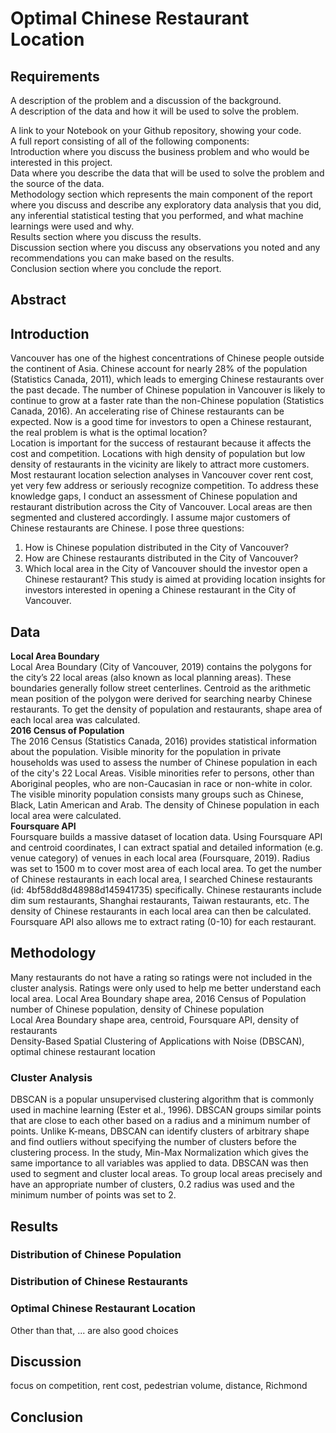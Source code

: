 # Optimal Chinese Restaurant Location
## Requirements
A description of the problem and a discussion of the background.    
A description of the data and how it will be used to solve the problem.    

A link to your Notebook on your Github repository, showing your code.   
A full report consisting of all of the following components:    
Introduction where you discuss the business problem and who would be interested in this project.    
Data where you describe the data that will be used to solve the problem and the source of the data.   
Methodology section which represents the main component of the report where you discuss and describe any exploratory data analysis that you did, any inferential statistical testing that you performed, and what machine learnings were used and why.    
Results section where you discuss the results.    
Discussion section where you discuss any observations you noted and any recommendations you can make based on the results.    
Conclusion section where you conclude the report.   
## Abstract

## Introduction
Vancouver has one of the highest concentrations of Chinese people outside the continent of Asia. Chinese account for nearly 28% of the population (Statistics Canada, 2011), which leads to emerging Chinese restaurants over the past decade. The number of Chinese population in Vancouver is likely to continue to grow at a faster rate than the non-Chinese population (Statistics Canada, 2016). An accelerating rise of Chinese restaurants can be expected. Now is a good time for investors to open a Chinese restaurant, the real problem is what is the optimal location?  
Location is important for the success of restaurant because it affects the cost and competition. Locations with high density of population but low density of restaurants in the vicinity are likely to attract more customers. Most restaurant location selection analyses in Vancouver cover rent cost, yet very few address or seriously recognize competition. To address these knowledge gaps, I conduct an assessment of Chinese population and restaurant distribution across the City of Vancouver. Local areas are then segmented and clustered accordingly. I assume major customers of Chinese restaurants are Chinese. I pose three questions:
1. How is Chinese population distributed in the City of Vancouver?
2. How are Chinese restaurants distributed in the City of Vancouver?
3. Which local area in the City of Vancouver should the investor open a Chinese restaurant? 
This study is aimed at providing location insights for investors interested in opening a Chinese restaurant in the City of Vancouver.   
 
## Data
**Local Area Boundary**  
Local Area Boundary (City of Vancouver, 2019) contains the polygons for the city’s 22 local areas (also known as local planning areas). These boundaries generally follow street centerlines. Centroid as the arithmetic mean position of the polygon were derived for searching nearby Chinese restaurants. To get the density of population and restaurants, shape area of each local area was calculated.   
**2016 Census of Population**  
The 2016 Census (Statistics Canada, 2016) provides statistical information about the population. Visible minority for the population in private households was used to assess the number of Chinese population in each of the city's 22 Local Areas. Visible minorities refer to persons, other than Aboriginal peoples, who are non-Caucasian in race or non-white in color. The visible minority population consists many groups such as Chinese, Black, Latin American and Arab. The density of Chinese population in each local area were calculated.  
**Foursquare API**  
Foursquare builds a massive dataset of location data. Using Foursquare API and centroid coordinates, I can extract spatial and detailed information (e.g. venue category) of venues in each local area (Foursquare, 2019). Radius was set to 1500 m to cover most area of each local area. To get the number of Chinese restaurants in each local area, I searched Chinese restaurants (id: 4bf58dd8d48988d145941735) specifically. Chinese restaurants include dim sum restaurants, Shanghai restaurants, Taiwan restaurants, etc. The density of Chinese restaurants in each local area can then be calculated. Foursquare API also allows me to extract rating (0-10) for each restaurant. 
## Methodology
Many restaurants do not have a rating so ratings were not included in the cluster analysis. Ratings were only used to help me better understand each local area. 
Local Area Boundary shape area, 2016 Census of Population number of Chinese population, density of Chinese population  
Local Area Boundary shape area, centroid, Foursquare API, density of restaurants    
Density-Based Spatial Clustering of Applications with Noise (DBSCAN), optimal chinese restaurant location  
### Cluster Analysis
DBSCAN is a popular unsupervised clustering algorithm that is commonly used in machine learning (Ester et al., 1996). DBSCAN groups similar points that are close to each other based on a radius and a minimum number of points. Unlike K-means, DBSCAN can identify clusters of arbitrary shape and find outliers without specifying the number of clusters before the clustering process. In the study, Min-Max Normalization which gives the same importance to all variables was applied to data. DBSCAN was then used to segment and cluster local areas. To group local areas precisely and have an appropriate number of clusters, 0.2 radius was used and the minimum number of points was set to 2.

## Results
### Distribution of Chinese Population

### Distribution of Chinese Restaurants

### Optimal Chinese Restaurant Location
Other than that, ... are also good choices
## Discussion
focus on competition, rent cost, pedestrian volume, distance, Richmond
## Conclusion


